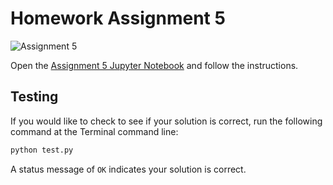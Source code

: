 # Homework Assignment 5

![Assignment 5](https://github.com/PGE311/assignment5-solution/workflows/.github/workflows/main.yml/badge.svg)


Open the [Assignment 5 Jupyter Notebook](assignment5.ipynb) and follow the instructions.

## Testing

If you would like to check to see if your solution is correct, run the following command at the Terminal command line:

```bash
python test.py
```

A status message of `OK` indicates your solution is correct.
